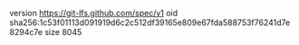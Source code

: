 version https://git-lfs.github.com/spec/v1
oid sha256:1c53f01113d091919d6c2c512df39165e809e67fda588753f76241d7e8294c7e
size 8045
